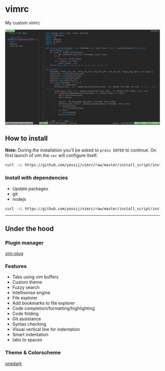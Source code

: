 # vimrc
My custom vimrc

![Sample image](https://raw.githubusercontent.com/yossij/vimrc/master/img/sample.png)

## How to install
**Note:** During the installation you'll be asked to `press ENTER` to continue. 
On first launch of vim the `coc` will configure itself.
```bash
curl -sL https://github.com/yossij/vimrc/raw/master/install_script/install.sh | bash -
```

### Install with dependencies
- Update packages
- git
- nodejs

```bash
curl -sL https://github.com/yossij/vimrc/raw/master/install_script/install_with_dep.sh | bash -
```

---

## Under the hood

### Plugin manager
[vim-plug](https://github.com/junegunn/vim-plug)

### Features

- Tabs using vim buffers
- Custom theme
- Fuzzy search
- Intellisense engine
- File explorer
- Add bookmarks to file explorer
- Code completion/formatting/highlighting
- Code folding
- Git assistance
- Syntax checking
- Visual vertical line for indentation
- Smart indentation
- tabs to spaces

### Theme & Colorscheme
[onedark](https://github.com/joshdick/onedark.vim)
